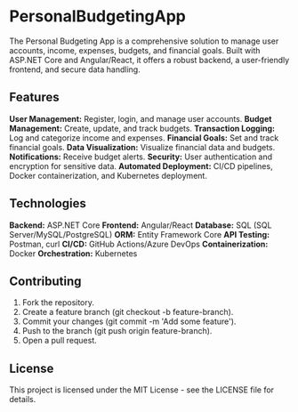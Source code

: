 # PersonalBudgetingApp

The Personal Budgeting App is a comprehensive solution to manage user accounts, income, expenses, budgets, and financial goals. Built with ASP.NET Core and Angular/React, it offers a robust backend, a user-friendly frontend, and secure data handling.

## Features
**User Management:** Register, login, and manage user accounts.
**Budget Management:** Create, update, and track budgets.
**Transaction Logging:** Log and categorize income and expenses.
**Financial Goals:** Set and track financial goals.
**Data Visualization:** Visualize financial data and budgets.
**Notifications:** Receive budget alerts.
**Security:** User authentication and encryption for sensitive data.
**Automated Deployment:** CI/CD pipelines, Docker containerization, and Kubernetes deployment.

## Technologies
**Backend:** ASP.NET Core
**Frontend:** Angular/React
**Database:** SQL (SQL Server/MySQL/PostgreSQL)
**ORM:** Entity Framework Core
**API Testing:** Postman, curl
**CI/CD:** GitHub Actions/Azure DevOps
**Containerization:** Docker
**Orchestration:** Kubernetes

## Contributing
1. Fork the repository.
2. Create a feature branch (git checkout -b feature-branch).
3. Commit your changes (git commit -m 'Add some feature').
4. Push to the branch (git push origin feature-branch).
5. Open a pull request.

## License
This project is licensed under the MIT License - see the LICENSE file for details.


